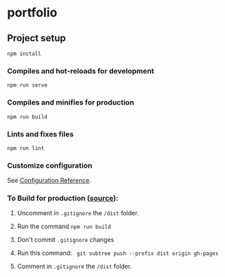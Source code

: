 # portfolio

## Project setup
```
npm install
```

### Compiles and hot-reloads for development
```
npm run serve
```

### Compiles and minifies for production
```
npm run build
```

### Lints and fixes files
```
npm run lint
```

### Customize configuration
See [Configuration Reference](https://cli.vuejs.org/config/).

### To Build for production ([source](https://medium.com/@Roli_Dori/deploy-vue-cli-3-project-to-github-pages-ebeda0705fbd)):

1. Uncomment in ```.gitignore``` the ```/dist``` folder.

2. Run the command ```npm run build```

3. Don't commit ```.gitignore``` changes

4. Run this command:
``` git subtree push --prefix dist origin gh-pages```

5. Comment in ```.gitignore``` the ```/dist``` folder.